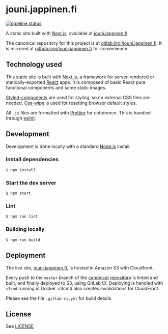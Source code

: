 # jouni.jappinen.fi

[![pipeline status](https://gitlab.com/iiroj/jouni.jappinen.fi/badges/master/pipeline.svg)](https://gitlab.com/iiroj/jouni.jappinen.fi/commits/master)

A static site built with [Next.js](https://github.com/zeit/next.js/), available at [jouni.jappinen.fi](https://jouni.jappinen.fi).

The canonical repository for this project is at [gitlab:iiroj/jouni.jappinen.fi](https://gitlab.com/iiroj/jouni.jappinen.fi). It is mirrored at [github:iiroj/jouni.jappinen.fi](https://github.com/iiroj/jouni.jappinen.fi) for convenience.

## Technology used

This static site is built with [Next.js](https://github.com/zeit/next.js/), a framework for server-rendered or statically-exported [React](https://facebook.github.io/react/) apps. It is composed of basic React pure functional components and some static images.

[Styled-components](https://styled-components.com) are used for styling, so no external CSS files are needed. [Css-wipe](https://github.com/stackcss/css-wipe) is used for resetting browser default styles.

All `.js` files are formatted with [Prettier](https://prettier.io) for coherence. This is handled through [eslint](http://eslint.org).

## Development

Development is done locally with a standard [Node.js](https://nodejs.org/en/) install.

### Install dependencies
```
$ npm install
```

### Start the dev server
```
$ npm start
```

### Lint
```
$ npm run lint
```

### Building locally
```
$ npm run build
```

## Deployment

The live site, [jouni.jappinen.fi](https://jouni.jappinen.fi), is hosted in Amazon S3 with Cloudfront.

Every push to the `master` branch of the [canonical repository](https://gitlab.com/iiroj/jouni.jappinen.fi) is linted and built, and finally deployed to S3, using GitLab CI. Deploying is handled with `s3cmd` running in Docker. s3cmd also creates invalidations for CloudFront.

Please see the file `.gitlab-ci.yml` for build details.

## License

See [LICENSE](./LICENSE)
